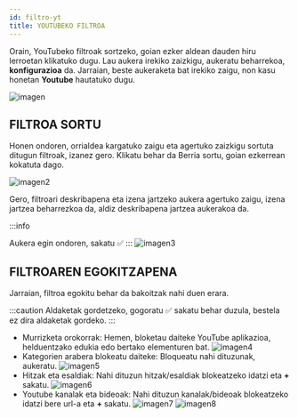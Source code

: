 ```yaml
---
id: filtro-yt
title: YOUTUBEKO FILTROA
---
```


Orain, YouTubeko filtroak sortzeko, goian ezker aldean dauden hiru lerroetan klikatuko dugu. Lau aukera irekiko zaizkigu, aukeratu beharrekoa, **konfigurazioa** da. Jarraian, beste aukeraketa bat irekiko zaigu, non kasu honetan **Youtube** hautatuko dugu.

![imagen](https://i.ibb.co/dpSKvJZ/Captura-de-pantalla-2022-07-17-141113.png 'Logo Title Text 1')

## FILTROA SORTU

Honen ondoren, orrialdea kargatuko zaigu eta agertuko zaizkigu sortuta ditugun filtroak, izanez gero. Klikatu behar da Berria sortu, goian ezkerrean kokatuta dago.

![imagen2](https://i.ibb.co/YZfDmx7/Captura-de-pantalla-2022-07-17-141500.png 'Logo Title Text 2')

Gero, filtroari deskribapena eta izena jartzeko aukera agertuko zaigu, izena jartzea beharrezkoa da, aldiz deskribapena jartzea aukerakoa da. 

:::info

Aukera egin ondoren, sakatu ✅
:::
![imagen3](https://i.ibb.co/4MW6cQ9/youtube-libre.png 'Logo Title Text 3')

## FILTROAREN EGOKITZAPENA

Jarraian, filtroa egokitu behar da bakoitzak nahi duen erara. 

:::caution
Aldaketak gordetzeko, gogoratu ✅ sakatu behar duzula, bestela ez dira aldaketak gordeko.
:::
* Murrizketa orokorrak: Hemen, bloketau daiteke YouTube aplikazioa, helduentzako edukia edo bertako elementuren bat.
![imagen4](https://i.ibb.co/ygrYCh1/youtube-filtros.png 'Logo Title Text 4')
* Kategorien arabera blokeatu daiteke: Bloqueatu nahi dituzunak, aukeratu.
![imagen5](https://i.ibb.co/4RhvkRX/Captura-de-pantalla-2022-07-17-140242.png 'Logo Title Text 5')
* Hitzak eta esaldiak: Nahi dituzun hitzak/esaldiak blokeatzeko idatzi eta **+** sakatu.
![imagen6](https://i.ibb.co/jLFCmyG/Captura-de-pantalla-2022-07-17-140307.png 'Logo Title Text 6')
* Youtube kanalak eta bideoak: Nahi dituzun kanalak/bideoak blokeatzeko idatzi bere url-a eta **+** sakatu.
![imagen7](https://i.ibb.co/S5f125y/Captura-de-pantalla-2022-07-17-140344.png 'Logo Title Text 7')
![imagen8](https://i.ibb.co/JjMsckD/Captura-de-pantalla-2022-07-17-140410.png 'Logo Title Text 8')
